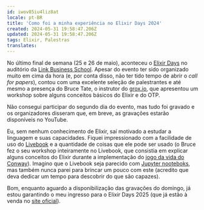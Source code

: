 ```yaml
---
id: iwov85iu4liz8at
locale: pt-BR
title: 'Como foi a minha experiência no Elixir Days 2024'
created: 2024-05-31 19:58:47.206Z
updated: 2024-05-31 19:58:47.206Z
tags: Elixir, Palestras
translates: 
---
```

No último final de semana (25 e 26 de maio), aconteceu o [Elixir Days](https://www.elixirdays.com/) no auditório da [Link Business School](https://lsb.edu.br/). Apesar do evento ter sido organizado muito em cima da hora (e, por conta disso, não ter tido tempo de abrir o _call for papers_), contou com uma excelente seleção de palestrantes e até mesmo a presença do Bruce Tate, o instrutor do [grox.io](https://grox.io/), que apresentou um workshop sobre alguns conceitos básicos do Elixir e do OTP.

Não consegui participar do segundo dia do evento, mas tudo foi gravado e os organizadores disseram que, em breve, as gravações estarão disponíveis no YouTube.

Eu, sem nenhum conhecimento de Elixir, saí motivado a estudar a linguagem e suas capacidades. Fiquei impressionado com a facilidade de uso do [Livebook](https://livebook.dev/) e a quantidade de coisas que ele pode ser usado (o Bruce fez o seu workshop inteiramente no Livebook, que consistia em explicar alguns conceitos do Elixir durante a implementação do [jogo da vida do Conway](https://en.wikipedia.org/wiki/Conway%27s_Game_of_Life)). Imagino que o Livebook seja parecido com [Jupyter nooteboks](https://jupyter.org/), mas também nunca parei para brincar um pouco com este (acredito que deva dedicar um tempo para descobrir do que são capazes).

Bom, enquanto aguardo a disponibilização das gravações do domingo, já estou garantindo o meu ingresso para o Elixir Days 2025 (que já estão à venda no [site oficial](https://www.elixirdays.com/)).
